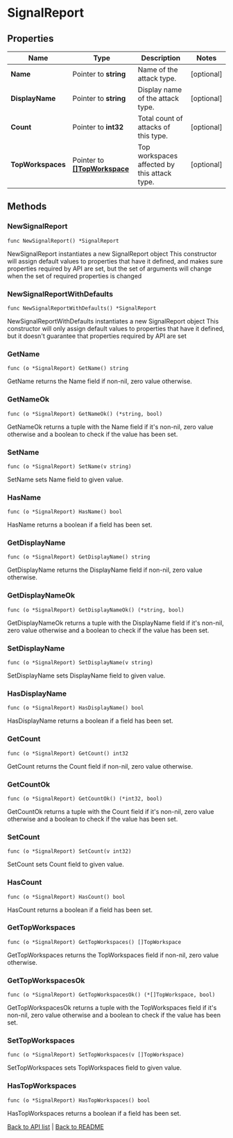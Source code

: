 # SignalReport

## Properties

Name | Type | Description | Notes
------------ | ------------- | ------------- | -------------
**Name** | Pointer to **string** | Name of the attack type. | [optional] 
**DisplayName** | Pointer to **string** | Display name of the attack type. | [optional] 
**Count** | Pointer to **int32** | Total count of attacks of this type. | [optional] 
**TopWorkspaces** | Pointer to [**[]TopWorkspace**](TopWorkspace.md) | Top workspaces affected by this attack type. | [optional] 

## Methods

### NewSignalReport

`func NewSignalReport() *SignalReport`

NewSignalReport instantiates a new SignalReport object
This constructor will assign default values to properties that have it defined,
and makes sure properties required by API are set, but the set of arguments
will change when the set of required properties is changed

### NewSignalReportWithDefaults

`func NewSignalReportWithDefaults() *SignalReport`

NewSignalReportWithDefaults instantiates a new SignalReport object
This constructor will only assign default values to properties that have it defined,
but it doesn't guarantee that properties required by API are set

### GetName

`func (o *SignalReport) GetName() string`

GetName returns the Name field if non-nil, zero value otherwise.

### GetNameOk

`func (o *SignalReport) GetNameOk() (*string, bool)`

GetNameOk returns a tuple with the Name field if it's non-nil, zero value otherwise
and a boolean to check if the value has been set.

### SetName

`func (o *SignalReport) SetName(v string)`

SetName sets Name field to given value.

### HasName

`func (o *SignalReport) HasName() bool`

HasName returns a boolean if a field has been set.

### GetDisplayName

`func (o *SignalReport) GetDisplayName() string`

GetDisplayName returns the DisplayName field if non-nil, zero value otherwise.

### GetDisplayNameOk

`func (o *SignalReport) GetDisplayNameOk() (*string, bool)`

GetDisplayNameOk returns a tuple with the DisplayName field if it's non-nil, zero value otherwise
and a boolean to check if the value has been set.

### SetDisplayName

`func (o *SignalReport) SetDisplayName(v string)`

SetDisplayName sets DisplayName field to given value.

### HasDisplayName

`func (o *SignalReport) HasDisplayName() bool`

HasDisplayName returns a boolean if a field has been set.

### GetCount

`func (o *SignalReport) GetCount() int32`

GetCount returns the Count field if non-nil, zero value otherwise.

### GetCountOk

`func (o *SignalReport) GetCountOk() (*int32, bool)`

GetCountOk returns a tuple with the Count field if it's non-nil, zero value otherwise
and a boolean to check if the value has been set.

### SetCount

`func (o *SignalReport) SetCount(v int32)`

SetCount sets Count field to given value.

### HasCount

`func (o *SignalReport) HasCount() bool`

HasCount returns a boolean if a field has been set.

### GetTopWorkspaces

`func (o *SignalReport) GetTopWorkspaces() []TopWorkspace`

GetTopWorkspaces returns the TopWorkspaces field if non-nil, zero value otherwise.

### GetTopWorkspacesOk

`func (o *SignalReport) GetTopWorkspacesOk() (*[]TopWorkspace, bool)`

GetTopWorkspacesOk returns a tuple with the TopWorkspaces field if it's non-nil, zero value otherwise
and a boolean to check if the value has been set.

### SetTopWorkspaces

`func (o *SignalReport) SetTopWorkspaces(v []TopWorkspace)`

SetTopWorkspaces sets TopWorkspaces field to given value.

### HasTopWorkspaces

`func (o *SignalReport) HasTopWorkspaces() bool`

HasTopWorkspaces returns a boolean if a field has been set.


[Back to API list](../README.md#documentation-for-api-endpoints) | [Back to README](../README.md)
